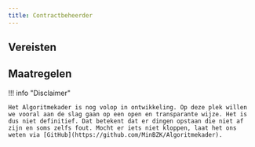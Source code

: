 ```yaml
---
title: Contractbeheerder
---
```


## Vereisten

<!-- list_vereisten rollen/contractbeheerder no-rol -->

## Maatregelen

<!-- list_maatregelen rollen/contractbeheerder no-rol -->

!!! info "Disclaimer"

    Het Algoritmekader is nog volop in ontwikkeling. Op deze plek willen we vooral aan de slag gaan op een open en transparante wijze. Het is dus niet definitief. Dat betekent dat er dingen opstaan die niet af zijn en soms zelfs fout. Mocht er iets niet kloppen, laat het ons weten via [GitHub](https://github.com/MinBZK/Algoritmekader).